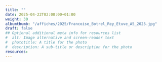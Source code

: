 ```yaml
---
title: ""
date: 2025-04-22T02:00:00+01:00
weight: 30
albumthumb: "/affiches/2025/Francoise_Botrel_Rey_Etuve_A5_2025.jpg"
draft: false
## Optional additional meta info for resources list
#  alt: Image alternative and screen-reader text
#  phototitle: A title for the photo
#  description: A sub-title or description for the photo
resources:
---
```

